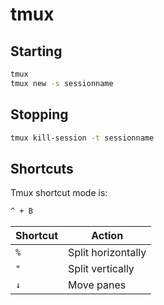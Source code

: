# tmux

## Starting

```sh
tmux
tmux new -s sessionname
```

## Stopping

```sh
tmux kill-session -t sessionname
```

## Shortcuts

Tmux shortcut mode is:

```txt
^ + B
```

| Shortcut | Action             |
| -------- | ------------------ |
| `%`      | Split horizontally |
| `"`      | Split vertically   |
| `↓`      | Move panes         |
